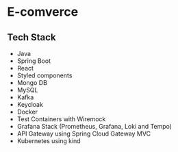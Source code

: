 # E-comverce

## Tech Stack
- Java
- Spring Boot
- React
- Styled components
- Mongo DB
- MySQL
- Kafka
- Keycloak
- Docker
- Test Containers with Wiremock
- Grafana Stack (Prometheus, Grafana, Loki and Tempo)
- API Gateway using Spring Cloud Gateway MVC
- Kubernetes using kind
